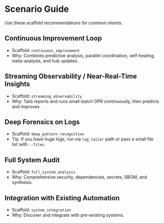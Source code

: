 # Scenario Guide

Use these scaffold recommendations for common intents.

## Continuous Improvement Loop
- Scaffold: `continuous_improvement`
- Why: Combines predictive analysis, parallel coordination, self-healing, meta-analysis, and hub updates.

## Streaming Observability / Near-Real-Time Insights
- Scaffold: `streaming_observability`
- Why: Tails reports and runs small-batch DPR continuously, then predicts and improves.

## Deep Forensics on Logs
- Scaffold: `deep_pattern_recognition`
- Tip: If you have huge logs, run via `log_tailer` path or pass a small file list with `--files`.

## Full System Audit
- Scaffold: `full_system_analysis`
- Why: Comprehensive security, dependencies, secrets, SBOM, and synthesis.

## Integration with Existing Automation
- Scaffold: `system_integration`
- Why: Discover and integrate with pre-existing systems.
